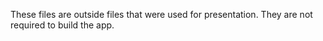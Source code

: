
These files are outside files that were used for presentation. They are not required to build the app.
